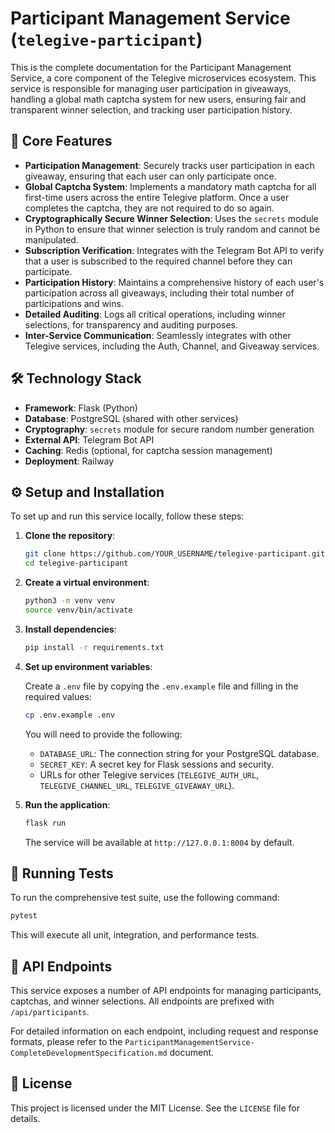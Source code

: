 # Participant Management Service (`telegive-participant`)

This is the complete documentation for the Participant Management Service, a core component of the Telegive microservices ecosystem. This service is responsible for managing user participation in giveaways, handling a global math captcha system for new users, ensuring fair and transparent winner selection, and tracking user participation history.

## 🚀 Core Features

*   **Participation Management**: Securely tracks user participation in each giveaway, ensuring that each user can only participate once.
*   **Global Captcha System**: Implements a mandatory math captcha for all first-time users across the entire Telegive platform. Once a user completes the captcha, they are not required to do so again.
*   **Cryptographically Secure Winner Selection**: Uses the `secrets` module in Python to ensure that winner selection is truly random and cannot be manipulated.
*   **Subscription Verification**: Integrates with the Telegram Bot API to verify that a user is subscribed to the required channel before they can participate.
*   **Participation History**: Maintains a comprehensive history of each user's participation across all giveaways, including their total number of participations and wins.
*   **Detailed Auditing**: Logs all critical operations, including winner selections, for transparency and auditing purposes.
*   **Inter-Service Communication**: Seamlessly integrates with other Telegive services, including the Auth, Channel, and Giveaway services.

## 🛠️ Technology Stack

*   **Framework**: Flask (Python)
*   **Database**: PostgreSQL (shared with other services)
*   **Cryptography**: `secrets` module for secure random number generation
*   **External API**: Telegram Bot API
*   **Caching**: Redis (optional, for captcha session management)
*   **Deployment**: Railway

## ⚙️ Setup and Installation

To set up and run this service locally, follow these steps:

1.  **Clone the repository**:

    ```bash
    git clone https://github.com/YOUR_USERNAME/telegive-participant.git
    cd telegive-participant
    ```

2.  **Create a virtual environment**:

    ```bash
    python3 -m venv venv
    source venv/bin/activate
    ```

3.  **Install dependencies**:

    ```bash
    pip install -r requirements.txt
    ```

4.  **Set up environment variables**:

    Create a `.env` file by copying the `.env.example` file and filling in the required values:

    ```bash
    cp .env.example .env
    ```

    You will need to provide the following:

    *   `DATABASE_URL`: The connection string for your PostgreSQL database.
    *   `SECRET_KEY`: A secret key for Flask sessions and security.
    *   URLs for other Telegive services (`TELEGIVE_AUTH_URL`, `TELEGIVE_CHANNEL_URL`, `TELEGIVE_GIVEAWAY_URL`).

5.  **Run the application**:

    ```bash
    flask run
    ```

    The service will be available at `http://127.0.0.1:8004` by default.

## 🧪 Running Tests

To run the comprehensive test suite, use the following command:

```bash
pytest
```

This will execute all unit, integration, and performance tests.

## 🔗 API Endpoints

This service exposes a number of API endpoints for managing participants, captchas, and winner selections. All endpoints are prefixed with `/api/participants`.

For detailed information on each endpoint, including request and response formats, please refer to the `ParticipantManagementService-CompleteDevelopmentSpecification.md` document.

## 📜 License

This project is licensed under the MIT License. See the `LICENSE` file for details.


